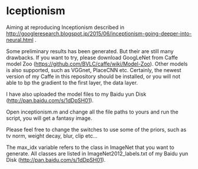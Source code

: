 Iceptionism
===============

Aiming at reproducing Inceptionism described in http://googleresearch.blogspot.jp/2015/06/inceptionism-going-deeper-into-neural.html .

Some preliminary results has been generated. But their are still many drawbacks. If you want to try, please download GoogLeNet from 
Caffe model Zoo (https://github.com/BVLC/caffe/wiki/Model-Zoo). Other models is also supported, such as VGGnet, PlaceCNN etc. Certainly, the newest version of my Caffe in this repository should be installed, or you will not able to bp the gradient to the first layer, the data layer.

I have also uploaded the model files to my Baidu yun Disk (http://pan.baidu.com/s/1dDpSH01).

Open inceptionism.m and change all the file paths to yours and run the script, you will get a fantasy image.

Please feel free to change the switches to use some of the priors, such as tv norm, weight decay, blur, clip etc...

The max_idx variable refers to the class in ImageNet that you want to generate. All classes are listed in ImageNet2012_labels.txt 
of my Baidu yun Disk (http://pan.baidu.com/s/1dDpSH01).
